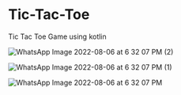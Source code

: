 # Tic-Tac-Toe
Tic Tac Toe Game using kotlin



![WhatsApp Image 2022-08-06 at 6 32 07 PM (2)](https://user-images.githubusercontent.com/110117201/183250759-88627253-c272-48f7-88ab-bc48937d1857.jpeg)


![WhatsApp Image 2022-08-06 at 6 32 07 PM (1)](https://user-images.githubusercontent.com/110117201/183250763-5fc2d398-789c-4306-a9f4-2c867a79be0d.jpeg)


![WhatsApp Image 2022-08-06 at 6 32 07 PM](https://user-images.githubusercontent.com/110117201/183250768-1dc20e1d-580d-4a15-a21a-61b8eaf1812f.jpeg)
